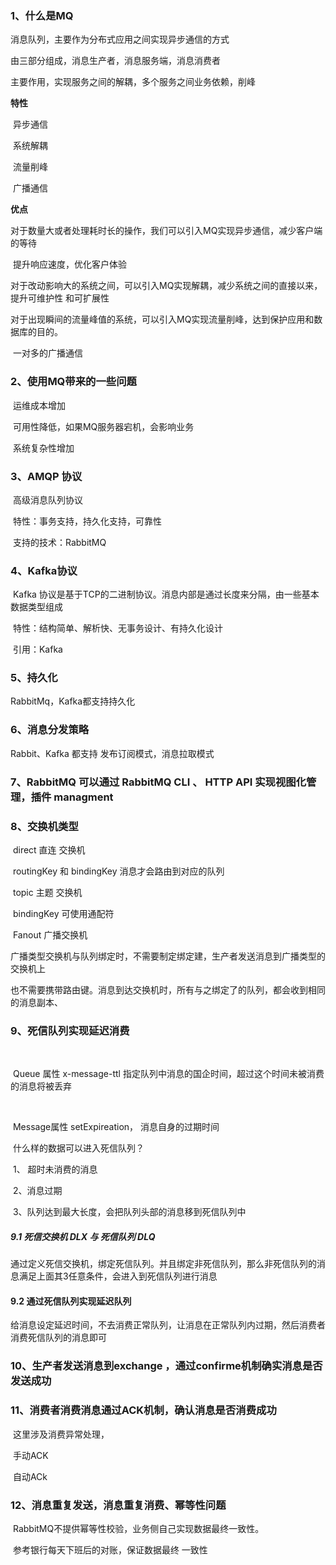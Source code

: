  ### 1、什么是MQ

消息队列，主要作为分布式应用之间实现异步通信的方式

由三部分组成，消息生产者，消息服务端，消息消费者

主要作用，实现服务之间的解耦，多个服务之间业务依赖，削峰

**特性**

​	异步通信

​	系统解耦

​	流量削峰

​	广播通信

**优点**

​	对于数量大或者处理耗时长的操作，我们可以引入MQ实现异步通信，减少客户端的等待

​	提升响应速度，优化客户体验

​	对于改动影响大的系统之间，可以引入MQ实现解耦，减少系统之间的直接以来，提升可维护性	和可扩展性

​	对于出现瞬间的流量峰值的系统，可以引入MQ实现流量削峰，达到保护应用和数据库的目的。

​	一对多的广播通信



### 2、使用MQ带来的一些问题

​	运维成本增加

​	可用性降低，如果MQ服务器宕机，会影响业务

​	系统复杂性增加



### 3、AMQP 协议

​	高级消息队列协议

​	特性：事务支持，持久化支持，可靠性

​	支持的技术：RabbitMQ



### 4、Kafka协议

​	Kafka 协议是基于TCP的二进制协议。消息内部是通过长度来分隔，由一些基本数据类型组成

​	特性：结构简单、解析快、无事务设计、有持久化设计

​	引用：Kafka



### 5、持久化

  RabbitMq，Kafka都支持持久化



### 6、消息分发策略

Rabbit、Kafka 都支持 发布订阅模式，消息拉取模式



### 7、RabbitMQ 可以通过 RabbitMQ CLI  、 HTTP API  实现视图化管理，插件 managment



### 8、交换机类型

​	direct  直连 交换机

​	routingKey 和 bindingKey  消息才会路由到对应的队列



​	topic	主题 交换机

​	bindingKey 可使用通配符



​	Fanout 广播交换机

​	广播类型交换机与队列绑定时，不需要制定绑定建，生产者发送消息到广播类型的交换机上

​	也不需要携带路由键。消息到达交换机时，所有与之绑定了的队列，都会收到相同的消息副本、

### 9、死信队列实现延迟消费

​	

​		Queue 属性  x-message-ttl  指定队列中消息的国企时间，超过这个时间未被消费的消息将被丢弃

​	

​		Message属性  setExpireation， 消息自身的过期时间

​		什么样的数据可以进入死信队列？

​		1、 超时未消费的消息

​		2、消息过期

​		3、队列达到最大长度，会把队列头部的消息移到死信队列中

#####  9.1 死信交换机  DLX 与 死信队列 DLQ

通过定义死信交换机，绑定死信队列。并且绑定非死信队列，那么非死信队列的消息满足上面其3任意条件，会进入到死信队列进行消息



#### 9.2 通过死信队列实现延迟队列

给消息设定延迟时间，不去消费正常队列，让消息在正常队列内过期，然后消费者消费死信队列的消息即可



### 10、生产者发送消息到exchange ，通过confirme机制确实消息是否发送成功



### 11、消费者消费消息通过ACK机制，确认消息是否消费成功

​	这里涉及消费异常处理，

​	手动ACK

​	自动ACk





### 12、消息重复发送，消息重复消费、幂等性问题

​	RabbitMQ不提供幂等性校验，业务侧自己实现数据最终一致性。

​	参考银行每天下班后的对账，保证数据最终 一致性

